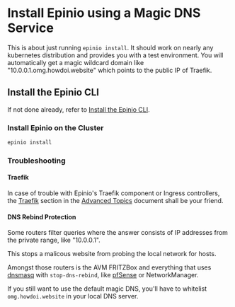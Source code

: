 # Install Epinio using a Magic DNS Service

This is about just running `epinio install`. It should work on nearly any kubernetes distribution and provides you with a test environment.
You will automatically get a magic wildcard domain like "10.0.0.1.omg.howdoi.website" which points to the public IP of Traefik.

## Install the Epinio CLI

If not done already, refer to [Install the Epinio CLI](./install_epinio_cli.md).

### Install Epinio on the Cluster

```bash
epinio install
```

### Troubleshooting

#### Traefik

In case of trouble with Epinio's Traefik component or Ingress controllers, the [Traefik](../explanations/advanced.md#traefik) section in the
[Advanced Topics](../explanations/advanced.md) document shall be your friend.

#### DNS Rebind Protection

Some routers filter queries where the answer consists of IP addresses from the private range, like "10.0.0.1".

This stops a malicous website from probing the local network for hosts.

Amongst those routers is the AVM FRITZBox and everything that uses [dnsmasq](https://thekelleys.org.uk/dnsmasq/docs/dnsmasq-man.html) with `stop-dns-rebind`, like [pfSense](https://docs.netgate.com/pfsense/en/latest/services/dns/rebinding.html) or NetworkManager.

If you still want to use the default magic DNS, you'll have to whitelist `omg.howdoi.website` in your local DNS server.
